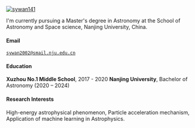 [![sywan141](https://img.shields.io/badge/sywan141-github-blue?logo=github)](https://github.com/sywan141)

I'm currently pursuing a Master's degree in Astronomy at the School of Astronomy and Space science, Nanjing University, China.

#### Email
<code>sywan2002@smail.nju.edu.cn</code>

#### Education  
**Xuzhou No.1 Middle School**, 2017 - 2020
**Nanjing University**, Bachelor of Astronomy (2020 – 2024)  


#### Research Interests  
High-energy astrophysical phenomenon, Particle acceleration mechanism, Application of machine learning in Astrophysics.
